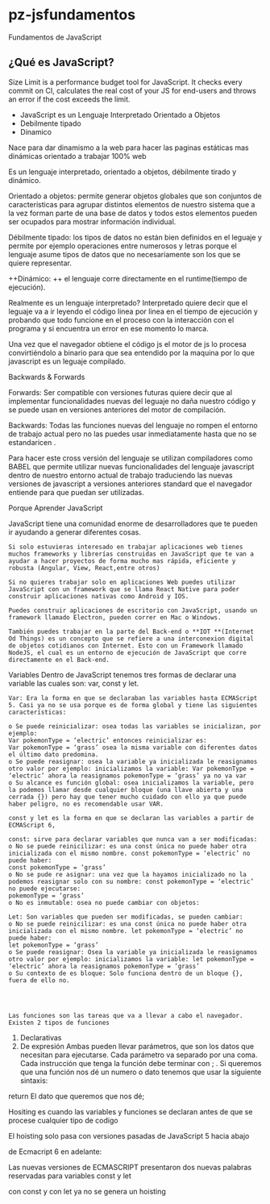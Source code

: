 # pz-jsfundamentos
Fundamentos de JavaScript

## ¿Qué es JavaScript?


Size Limit is a performance budget tool for JavaScript. It checks every commit
on CI, calculates the real cost of your JS for end-users and throws an error
if the cost exceeds the limit.

* JavaScript es un Lenguaje Interpretado Orientado a Objetos
* Debilmente tipado
* Dinamico



Nace para dar dinamismo a la web para hacer las paginas estáticas mas dinámicas orientado a trabajar 100% web

Es un lenguaje interpretado, orientado a objetos, débilmente tirado y dinámico.

Orientado a objetos: permite generar objetos globales que son conjuntos de características para agrupar distintos elementos de nuestro sistema que a la vez forman parte de una base de datos y todos estos elementos pueden ser ocupados para mostrar información individual.

Débilmente tipado: los tipos de datos no están bien definidos en el leguaje y permite por ejemplo operaciones entre numerosos y letras porque el lenguaje asume tipos de datos que no necesariamente son los que se quiere representar.

++Dinámico: ++ el lenguaje corre directamente en el runtime(tiempo de ejecución).

Realmente es un lenguaje interpretado?
Interpretado quiere decir que el leguaje va a ir leyendo el código linea por linea en el tiempo de ejecución y probando que todo funcione en el proceso con la interacción con el programa y si encuentra un error en ese momento lo marca.

Una vez que el navegador obtiene el código js el motor de js lo procesa convirtiéndolo a binario para que sea entendido por la maquina por lo que javascript es un leguaje compilado.

Backwards & Forwards

Forwards: Ser compatible con versiones futuras quiere decir que al implementar funcionalidades nuevas del leguaje no daña nuestro código y se puede usan en versiones anteriores del motor de compilación.

Backwards: Todas las funciones nuevas del lenguaje no rompen el entorno de trabajo actual pero no las puedes usar inmediatamente hasta que no se estandaricen .

Para hacer este cross versión del lenguaje se utilizan compiladores como BABEL que permite utilizar nuevas funcionalidades del lenguaje javascript dentro de nuestro entorno actual de trabajo traduciendo las nuevas versiones de javascript a versiones anteriores standard que el navegador entiende para que puedan ser utilizadas.




Porque Aprender JavaScript 

JavaScript tiene una comunidad enorme de desarrolladores que te pueden ir ayudando a generar diferentes cosas.

    Si solo estuvieras interesado en trabajar aplicaciones web tienes muchos frameworks y librerías construidas en JavaScript que te van a ayudar a hacer proyectos de forma mucho mas rápida, eficiente y robusta (Angular, View, React,entre otros)

    Si no quieres trabajar solo en aplicaciones Web puedes utilizar JavaScript con un framework que se llama React Native para poder construir aplicaciones nativas como Android y IOS.

    Puedes construir aplicaciones de escritorio con JavaScript, usando un framework llamado Electron, pueden correr en Mac o Windows.

    También puedes trabajar en la parte del Back-end o **IOT **(Internet Od Things) es un concepto que se refiere a una interconexion digital de objetos cotidianos con Internet. Esto con un Framework llamado NodeJS, el cual es un entorno de ejecución de JavaScript que corre directamente en el Back-end.






Variables 
Dentro de JavaScript tenemos tres formas de declarar una variable las cuales son: var, const y let.

    Var: Era la forma en que se declaraban las variables hasta ECMAScript 5. Casi ya no se usa porque es de forma global y tiene las siguientes características:

    o Se puede reinicializar: osea todas las variables se inicializan, por ejemplo:
    Var pokemonType = ‘electric’ entonces reinicializar es:
    Var pokemonType = ‘grass’ osea la misma variable con diferentes datos el último dato predomina.
    o Se puede reasignar: osea la variable ya inicializada le reasignamos otro valor por ejemplo: inicializamos la variable: Var pokemonType = ‘electric’ ahora la reasignamos pokemonType = ‘grass’ ya no va var
    o Su alcance es función global: osea inicializamos la variable, pero la podemos llamar desde cualquier bloque (una llave abierta y una cerrada {}) pero hay que tener mucho cuidado con ello ya que puede haber peligro, no es recomendable usar VAR.

    const y let es la forma en que se declaran las variables a partir de ECMAScript 6,

    const: sirve para declarar variables que nunca van a ser modificadas:
    o No se puede reinicilizar: es una const única no puede haber otra inicializada con el mismo nombre. const pokemonType = ‘electric’ no puede haber:
    const pokemonType = ‘grass’
    o No se pude re asignar: una vez que la hayamos inicializado no la podemos reasignar solo con su nombre: const pokemonType = ‘electric’ no puede ejecutarse:
    pokemonType = ‘grass’
    o No es inmutable: osea no puede cambiar con objetos:

    Let: Son variables que pueden ser modificadas, se pueden cambiar:
    o No se puede reinicilizar: es una const única no puede haber otra inicializada con el mismo nombre. let pokemonType = ‘electric’ no puede haber:
    let pokemonType = ‘grass’
    o Se puede reasignar: Osea la variable ya inicializada le reasignamos otro valor por ejemplo: inicializamos la variable: let pokemonType = ‘electric’ ahora la reasignamos pokemonType = ‘grass’
    o Su contexto de es bloque: Solo funciona dentro de un bloque {}, fuera de ello no.




    Las funciones son las tareas que va a llevar a cabo el navegador. Existen 2 tipos de funciones
1) Declarativas
2) De expresión
Ambas pueden llevar parámetros, que son los datos que necesitan para ejecutarse.
Cada parámetro va separado por una coma.
Cada instrucción que tenga la función debe terminar con ; .
Si queremos que una función nos dé un numero o dato tenemos que usar la siguiente sintaxis:

return El dato que queremos que nos dé;



Hositing es cuando las variables y funciones se declaran antes de que se procese cualquier tipo de codigo

El hoisting solo pasa con versiones pasadas de JavaScript 5 hacia abajo

de Ecmacript 6 en adelante:

Las nuevas versiones de  ECMASCRIPT presentaron dos nuevas palabras reservadas para variables
const y let 

con const y con let ya no se genera un hoisting